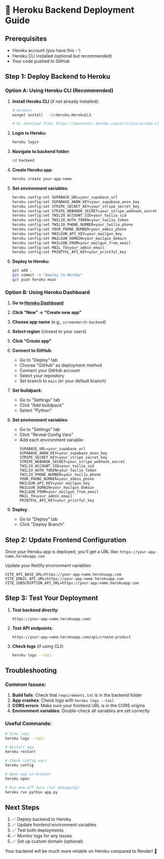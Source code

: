 # 🚀 Heroku Backend Deployment Guide

## Prerequisites
- Heroku account (you have this ✅)
- Heroku CLI installed (optional but recommended)
- Your code pushed to GitHub

## Step 1: Deploy Backend to Heroku

### Option A: Using Heroku CLI (Recommended)

1. **Install Heroku CLI** (if not already installed):
   ```bash
   # Windows
   winget install --id=Heroku.HerokuCLI
   
   # Or download from: https://devcenter.heroku.com/articles/heroku-cli
   ```

2. **Login to Heroku**:
   ```bash
   heroku login
   ```

3. **Navigate to backend folder**:
   ```bash
   cd backend
   ```

4. **Create Heroku app**:
   ```bash
   heroku create your-app-name
   ```

5. **Set environment variables**:
   ```bash
   heroku config:set SUPABASE_URL=your_supabase_url
   heroku config:set SUPABASE_ANON_KEY=your_supabase_anon_key
   heroku config:set STRIPE_SECRET_KEY=your_stripe_secret_key
   heroku config:set STRIPE_WEBHOOK_SECRET=your_stripe_webhook_secret
   heroku config:set TWILIO_ACCOUNT_SID=your_twilio_sid
   heroku config:set TWILIO_AUTH_TOKEN=your_twilio_token
   heroku config:set TWILIO_PHONE_NUMBER=your_twilio_phone
   heroku config:set YOUR_PHONE_NUMBER=your_admin_phone
   heroku config:set MAILGUN_API_KEY=your_mailgun_key
   heroku config:set MAILGUN_DOMAIN=your_mailgun_domain
   heroku config:set MAILGUN_FROM=your_mailgun_from_email
   heroku config:set MAIL_TO=your_admin_email
   heroku config:set PRINTFUL_API_KEY=your_printful_key
   ```

6. **Deploy to Heroku**:
   ```bash
   git add .
   git commit -m "Deploy to Heroku"
   git push heroku main
   ```

### Option B: Using Heroku Dashboard

1. **Go to [Heroku Dashboard](https://dashboard.heroku.com)**
2. **Click "New" → "Create new app"**
3. **Choose app name** (e.g., `screenmerch-backend`)
4. **Select region** (closest to your users)
5. **Click "Create app"**

6. **Connect to GitHub**:
   - Go to "Deploy" tab
   - Choose "GitHub" as deployment method
   - Connect your GitHub account
   - Select your repository
   - Set branch to `main` (or your default branch)

7. **Set buildpack**:
   - Go to "Settings" tab
   - Click "Add buildpack"
   - Select "Python"

8. **Set environment variables**:
   - Go to "Settings" tab
   - Click "Reveal Config Vars"
   - Add each environment variable:
     ```
     SUPABASE_URL=your_supabase_url
     SUPABASE_ANON_KEY=your_supabase_anon_key
     STRIPE_SECRET_KEY=your_stripe_secret_key
     STRIPE_WEBHOOK_SECRET=your_stripe_webhook_secret
     TWILIO_ACCOUNT_SID=your_twilio_sid
     TWILIO_AUTH_TOKEN=your_twilio_token
     TWILIO_PHONE_NUMBER=your_twilio_phone
     YOUR_PHONE_NUMBER=your_admin_phone
     MAILGUN_API_KEY=your_mailgun_key
     MAILGUN_DOMAIN=your_mailgun_domain
     MAILGUN_FROM=your_mailgun_from_email
     MAIL_TO=your_admin_email
     PRINTFUL_API_KEY=your_printful_key
     ```

9. **Deploy**:
   - Go to "Deploy" tab
   - Click "Deploy Branch"

## Step 2: Update Frontend Configuration

Once your Heroku app is deployed, you'll get a URL like:
`https://your-app-name.herokuapp.com`

Update your Netlify environment variables:
```
VITE_API_BASE_URL=https://your-app-name.herokuapp.com
VITE_EMAIL_API_URL=https://your-app-name.herokuapp.com
VITE_SUBSCRIPTION_API_URL=https://your-app-name.herokuapp.com
```

## Step 3: Test Your Deployment

1. **Test backend directly**:
   ```
   https://your-app-name.herokuapp.com/
   ```

2. **Test API endpoints**:
   ```
   https://your-app-name.herokuapp.com/api/create-product
   ```

3. **Check logs** (if using CLI):
   ```bash
   heroku logs --tail
   ```

## Troubleshooting

### Common Issues:

1. **Build fails**: Check that `requirements.txt` is in the backend folder
2. **App crashes**: Check logs with `heroku logs --tail`
3. **CORS errors**: Make sure your frontend URL is in the CORS origins
4. **Environment variables**: Double-check all variables are set correctly

### Useful Commands:

```bash
# View logs
heroku logs --tail

# Restart app
heroku restart

# Check config vars
heroku config

# Open app in browser
heroku open

# Run one-off dyno (for debugging)
heroku run python app.py
```

## Next Steps

1. ✅ Deploy backend to Heroku
2. ✅ Update frontend environment variables
3. ✅ Test both deployments
4. ✅ Monitor logs for any issues
5. ✅ Set up custom domain (optional)

Your backend will be much more reliable on Heroku compared to Render! 🎉 
